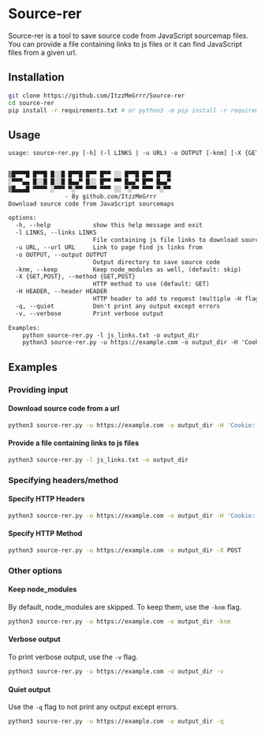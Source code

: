 # Source-rer

Source-rer is a tool to save source code from JavaScript sourcemap files. You can provide a file containing links to js files or it can find JavaScript files from a given url.

## Installation

```bash
git clone https://github.com/ItzzMeGrrr/Source-rer
cd source-rer
pip install -r requirements.txt # or python3 -m pip install -r requirements.txt
```

## Usage

```txt
usage: source-rer.py [-h] (-l LINKS | -u URL) -o OUTPUT [-knm] [-X {GET,POST}] [-H HEADER] [-q] [-v]


▒█▀▀▀█ █▀▀█ █░░█ █▀▀█ █▀▀ █▀▀ ░░ █▀▀█ █▀▀ █▀▀█
░▀▀▀▄▄ █░░█ █░░█ █▄▄▀ █░░ █▀▀ ▀▀ █▄▄▀ █▀▀ █▄▄▀
▒█▄▄▄█ ▀▀▀▀ ░▀▀▀ ▀░▀▀ ▀▀▀ ▀▀▀ ░░ ▀░▀▀ ▀▀▀ ▀░▀▀
                - By github.com/ItzzMeGrrr
Download source code from JavaScript sourcemaps

options:
  -h, --help            show this help message and exit
  -l LINKS, --links LINKS
                        File containing js file links to download source code from
  -u URL, --url URL     Link to page find js links from
  -o OUTPUT, --output OUTPUT
                        Output directory to save source code
  -knm, --keep          Keep node_modules as well, (default: skip)
  -X {GET,POST}, --method {GET,POST}
                        HTTP method to use (default: GET)
  -H HEADER, --header HEADER
                        HTTP header to add to request (multiple -H flags are accepted)
  -q, --quiet           Don't print any output except errors
  -v, --verbose         Print verbose output

Examples:
    python source-rer.py -l js_links.txt -o output_dir
    python3 source-rer.py -u https://example.com -o output_dir -H 'Cookie: SESSION=1234567890'
```

## Examples

### Providing input

#### Download source code from a url

```bash
python3 source-rer.py -u https://example.com -o output_dir -H 'Cookie: SESSION=1234567890'
```

#### Provide a file containing links to js files

```bash
python3 source-rer.py -l js_links.txt -o output_dir
```

### Specifying headers/method

#### Specify HTTP Headers

```bash
python3 source-rer.py -u https://example.com -o output_dir -H 'Cookie: SESSION=1234567890' -H 'User-Agent: Mozilla/5.0 (X11; Linux x86_64; rv:78.0) Gecko/20100101 Firefox/78.0'
```

#### Specify HTTP Method

```bash
python3 source-rer.py -u https://example.com -o output_dir -X POST
```

### Other options

#### Keep node_modules

By default, node_modules are skipped. To keep them, use the `-knm` flag.

```bash
python3 source-rer.py -u https://example.com -o output_dir -knm
```

#### Verbose output

To print verbose output, use the `-v` flag.

```bash
python3 source-rer.py -u https://example.com -o output_dir -v
```

#### Quiet output

Use the `-q` flag to not print any output except errors.

```bash
python3 source-rer.py -u https://example.com -o output_dir -q
```

